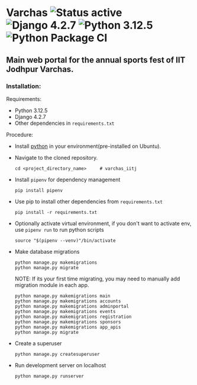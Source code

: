 # Varchas ![Status active](https://img.shields.io/badge/Status-active%20development-2eb3c1.svg) ![Django 4.2.7](https://img.shields.io/badge/Django-4.2.7-green.svg) ![Python 3.12.5](https://img.shields.io/badge/Python-3.12.5-blue.svg) ![Python Package CI](https://github.com/devlup-labs/varchas/workflows/Python%20package/badge.svg)

## Main web portal for the annual sports fest of IIT Jodhpur Varchas.

### Installation:

Requirements:

- Python 3.12.5
- Django 4.2.7
- Other dependencies in `requirements.txt`

Procedure:

- Install [python](https://www.python.org/downloads/) in your environment(pre-installed on Ubuntu).
- Navigate to the cloned repository.
  ```
  cd <project_directory_name>     # varchas_iitj
  ```
- Install `pipenv` for dependency management
  ```
  pip install pipenv
  ```
- Use pip to install other dependencies from `requirements.txt`

  ```
  pip install -r requirements.txt
  ```

- Optionally activate virtual environment, if you don't want to activate env, use `pipenv run` to run python scripts

  ```
  source "$(pipenv --venv)"/bin/activate
  ```

- Make database migrations
  ```
  python manage.py makemigrations
  python manage.py migrate
  ```
  NOTE: If its your first time migrating, you may need to manually add migration module in each app.
  ```
  python manage.py makemigrations main
  python manage.py makemigrations accounts
  python manage.py makemigrations adminportal
  python manage.py makemigrations events
  python manage.py makemigrations registration
  python manage.py makemigrations sponsors
  python manage.py makemigrations app_apis
  python manage.py migrate
  ```
- Create a superuser
  ```
  python manage.py createsuperuser
  ```
- Run development server on localhost
  ```
  python manage.py runserver
  ```

